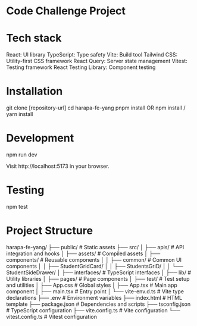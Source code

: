 # Code Challenge Project

# Tech stack

React: UI library
TypeScript: Type safety
Vite: Build tool
Tailwind CSS: Utility-first CSS framework
React Query: Server state management
Vitest: Testing framework
React Testing Library: Component testing

# Installation

git clone [repository-url]
cd harapa-fe-yang
pnpm install
OR
npm install / yarn install

# Development

npm run dev

Visit http://localhost:5173 in your browser.

# Testing

npm test

# Project Structure

harapa-fe-yang/
├── public/ # Static assets
├── src/
│ ├── apis/ # API integration and hooks
│ ├── assets/ # Compiled assets
│ ├── components/ # Reusable components
│ │ ├── common/ # Common UI components
│ │ ├── StudentGridCard/
│ │ ├── StudentsGriD/
│ │ └── StudentSideDrawer/
│ ├── interfaces/ # TypeScript interfaces
│ ├── lib/ # Utility libraries
│ ├── pages/ # Page components
│ ├── test/ # Test setup and utilities
│ ├── App.css # Global styles
│ ├── App.tsx # Main app component
│ ├── main.tsx # Entry point
│ └── vite-env.d.ts # Vite type declarations
├── .env # Environment variables
├── index.html # HTML template
├── package.json # Dependencies and scripts
├── tsconfig.json # TypeScript configuration
├── vite.config.ts # Vite configuration
└── vitest.config.ts # Vitest configuration
